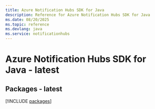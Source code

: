 ```yaml
---
title: Azure Notification Hubs SDK for Java
description: Reference for Azure Notification Hubs SDK for Java
ms.date: 08/20/2025
ms.topic: reference
ms.devlang: java
ms.service: notificationhubs
---
```

# Azure Notification Hubs SDK for Java - latest
## Packages - latest
[!INCLUDE [packages](notification-hubs-index.md)]